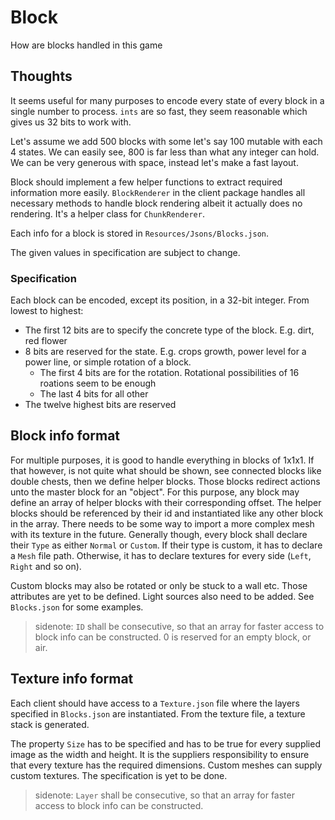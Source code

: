 # Block

How are blocks handled in this game

## Thoughts

It seems useful for many purposes to encode every state of every block in a single number to process. `ints` are so fast, they seem reasonable which gives us 32 bits to work with.

Let's assume we add 500 blocks with some let's say 100 mutable with each 4 states. We can easily see, 800 is far less than what any integer can hold. We can be very generous with space, instead let's make a fast layout.


Block should implement a few helper functions to extract required information more easily. `BlockRenderer` in the client package handles all necessary methods to handle block rendering albeit it actually does no rendering. It's a helper class for `ChunkRenderer`.

Each info for a block is stored in `Resources/Jsons/Blocks.json`.

The given values in specification are subject to change.

### Specification

Each block can be encoded, except its position, in a 32-bit integer. From lowest to highest:

- The first 12 bits are to specify the concrete type of the block. E.g. dirt, red flower
- 8 bits are reserved for the state. E.g. crops growth, power level for a power line, or simple rotation of a block.
  - The first 4 bits are for the rotation. Rotational possibilities of 16 roations seem to be enough
  - The last 4 bits for all other
- The twelve highest bits are reserved


## Block info format

For multiple purposes, it is good to handle everything in blocks of 1x1x1. If that however, is not quite what should be shown, see connected blocks like double chests, then we define helper blocks. Those blocks redirect actions unto the master block for an "object". For this purpose, any block may define an array of helper blocks with their corresponding offset. The helper blocks should be referenced by their id and instantiated like any other block in the array. There needs to be some way to import a more complex mesh with its texture in the future. Generally though, every block shall declare their `Type` as either `Normal` or `Custom`. If their type is custom, it has to declare a `Mesh` file path. Otherwise, it has to declare textures for every side (`Left`, `Right` and so on).

Custom blocks may also be rotated or only be stuck to a wall etc. Those attributes are yet to be defined. Light sources also need to be added. See `Blocks.json` for some examples.

>sidenote: `ID` shall be consecutive, so that an array for faster access to block info can be constructed. 0 is reserved for an empty block, or air.

## Texture info format

Each client should have access to a `Texture.json` file where the layers specified in `Blocks.json` are instantiated. From the texture file, a texture stack is generated.

The property `Size` has to be specified and has to be true for every supplied image as the width and height. It is the suppliers responsibility to ensure that every texture has the required dimensions. Custom meshes can supply custom textures. The specification is yet to be done.

>sidenote: `Layer` shall be consecutive, so that an array for faster access to block info can be constructed.